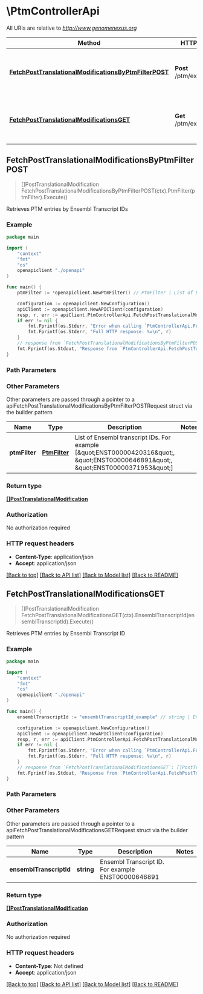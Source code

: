 # \PtmControllerApi

All URIs are relative to *http://www.genomenexus.org*

Method | HTTP request | Description
------------- | ------------- | -------------
[**FetchPostTranslationalModificationsByPtmFilterPOST**](PtmControllerApi.md#FetchPostTranslationalModificationsByPtmFilterPOST) | **Post** /ptm/experimental | Retrieves PTM entries by Ensembl Transcript IDs
[**FetchPostTranslationalModificationsGET**](PtmControllerApi.md#FetchPostTranslationalModificationsGET) | **Get** /ptm/experimental | Retrieves PTM entries by Ensembl Transcript ID



## FetchPostTranslationalModificationsByPtmFilterPOST

> []PostTranslationalModification FetchPostTranslationalModificationsByPtmFilterPOST(ctx).PtmFilter(ptmFilter).Execute()

Retrieves PTM entries by Ensembl Transcript IDs

### Example

```go
package main

import (
    "context"
    "fmt"
    "os"
    openapiclient "./openapi"
)

func main() {
    ptmFilter := *openapiclient.NewPtmFilter() // PtmFilter | List of Ensembl transcript IDs. For example [\"ENST00000420316\", \"ENST00000646891\", \"ENST00000371953\"]

    configuration := openapiclient.NewConfiguration()
    apiClient := openapiclient.NewAPIClient(configuration)
    resp, r, err := apiClient.PtmControllerApi.FetchPostTranslationalModificationsByPtmFilterPOST(context.Background()).PtmFilter(ptmFilter).Execute()
    if err != nil {
        fmt.Fprintf(os.Stderr, "Error when calling `PtmControllerApi.FetchPostTranslationalModificationsByPtmFilterPOST``: %v\n", err)
        fmt.Fprintf(os.Stderr, "Full HTTP response: %v\n", r)
    }
    // response from `FetchPostTranslationalModificationsByPtmFilterPOST`: []PostTranslationalModification
    fmt.Fprintf(os.Stdout, "Response from `PtmControllerApi.FetchPostTranslationalModificationsByPtmFilterPOST`: %v\n", resp)
}
```

### Path Parameters



### Other Parameters

Other parameters are passed through a pointer to a apiFetchPostTranslationalModificationsByPtmFilterPOSTRequest struct via the builder pattern


Name | Type | Description  | Notes
------------- | ------------- | ------------- | -------------
 **ptmFilter** | [**PtmFilter**](PtmFilter.md) | List of Ensembl transcript IDs. For example [\&quot;ENST00000420316\&quot;, \&quot;ENST00000646891\&quot;, \&quot;ENST00000371953\&quot;] | 

### Return type

[**[]PostTranslationalModification**](PostTranslationalModification.md)

### Authorization

No authorization required

### HTTP request headers

- **Content-Type**: application/json
- **Accept**: application/json

[[Back to top]](#) [[Back to API list]](../README.md#documentation-for-api-endpoints)
[[Back to Model list]](../README.md#documentation-for-models)
[[Back to README]](../README.md)


## FetchPostTranslationalModificationsGET

> []PostTranslationalModification FetchPostTranslationalModificationsGET(ctx).EnsemblTranscriptId(ensemblTranscriptId).Execute()

Retrieves PTM entries by Ensembl Transcript ID

### Example

```go
package main

import (
    "context"
    "fmt"
    "os"
    openapiclient "./openapi"
)

func main() {
    ensemblTranscriptId := "ensemblTranscriptId_example" // string | Ensembl Transcript ID. For example ENST00000646891 (optional)

    configuration := openapiclient.NewConfiguration()
    apiClient := openapiclient.NewAPIClient(configuration)
    resp, r, err := apiClient.PtmControllerApi.FetchPostTranslationalModificationsGET(context.Background()).EnsemblTranscriptId(ensemblTranscriptId).Execute()
    if err != nil {
        fmt.Fprintf(os.Stderr, "Error when calling `PtmControllerApi.FetchPostTranslationalModificationsGET``: %v\n", err)
        fmt.Fprintf(os.Stderr, "Full HTTP response: %v\n", r)
    }
    // response from `FetchPostTranslationalModificationsGET`: []PostTranslationalModification
    fmt.Fprintf(os.Stdout, "Response from `PtmControllerApi.FetchPostTranslationalModificationsGET`: %v\n", resp)
}
```

### Path Parameters



### Other Parameters

Other parameters are passed through a pointer to a apiFetchPostTranslationalModificationsGETRequest struct via the builder pattern


Name | Type | Description  | Notes
------------- | ------------- | ------------- | -------------
 **ensemblTranscriptId** | **string** | Ensembl Transcript ID. For example ENST00000646891 | 

### Return type

[**[]PostTranslationalModification**](PostTranslationalModification.md)

### Authorization

No authorization required

### HTTP request headers

- **Content-Type**: Not defined
- **Accept**: application/json

[[Back to top]](#) [[Back to API list]](../README.md#documentation-for-api-endpoints)
[[Back to Model list]](../README.md#documentation-for-models)
[[Back to README]](../README.md)

